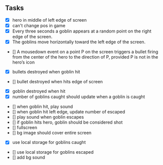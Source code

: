 ## Tasks
- [X] hero in middle of left edge of screen
- [X] can't change pos in game
- [X] Every three seconds a goblin appears at a random point on the right edge of the screen. 
- [X] The goblins move horizontally toward the left edge of the screen.
- [] A mousedown event on a point P on the screen triggers a bullet firing from the center of the
hero to the direction of P, provided P is not in the hero’s icon
- [X] bullets destroyed when goblin hit
- [] bullet destroyed when hits edge of screen
- [X] goblin destroyed when hit
- [X] number of goblins caught should update when a goblin is caught
- [] when goblin hit, play sound
- [] when goblin hit left edge, update number of escaped
- [] play sound when goblin escapes
- [] if goblin hits hero, goblin should be considered shot
- [] fullscreen
- [] bg image should cover entire screen
- [X] use local storage for goblins caught
- [] use local storage for goblins escaped
- [] add bg sound
